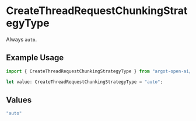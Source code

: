 # CreateThreadRequestChunkingStrategyType

Always `auto`.

## Example Usage

```typescript
import { CreateThreadRequestChunkingStrategyType } from "argot-open-ai/models/components";

let value: CreateThreadRequestChunkingStrategyType = "auto";
```

## Values

```typescript
"auto"
```